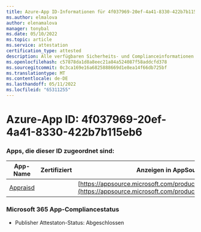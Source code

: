```yaml
---
title: Azure-App ID-Informationen für 4f037969-20ef-4a41-8330-422b7b115eb6
ms.author: elmalova
author: elenamalova
manager: tonybal
ms.date: 05/10/2022
ms.topic: article
ms.service: attestation
certification_type: attested
description: Alle verfügbaren Sicherheits- und Complianceinformationen für 4f037969-20ef-4a41-8330-422b7b115eb6.
ms.openlocfilehash: c57878da1d8a8eec21a84a524087f58addcfd378
ms.sourcegitcommit: 0c3ca169e16a6825888669d1e8ea14f66db725bf
ms.translationtype: MT
ms.contentlocale: de-DE
ms.lasthandoff: 05/11/2022
ms.locfileid: "65311255"
---
```

# <a name="azure-app-id-4f037969-20ef-4a41-8330-422b7b115eb6"></a>Azure-App ID: 4f037969-20ef-4a41-8330-422b7b115eb6


### <a name="apps-associated-with-this-id"></a>Apps, die dieser ID zugeordnet sind:
| **App-Name** | **Zertifiziert** | **Anzeigen in AppSource** |
|--------------|---------------|-----------------------|
| [Appraisd](../forward/WA200003123.md) |  | [https://appsource.microsoft.com/product/office/WA200003123](https://appsource.microsoft.com/product/office/WA200003123) |

### <a name="microsoft-365-app-compliance-status"></a>Microsoft 365 App-Compliancestatus
- Publisher Attestaton-Status: Abgeschlossen
